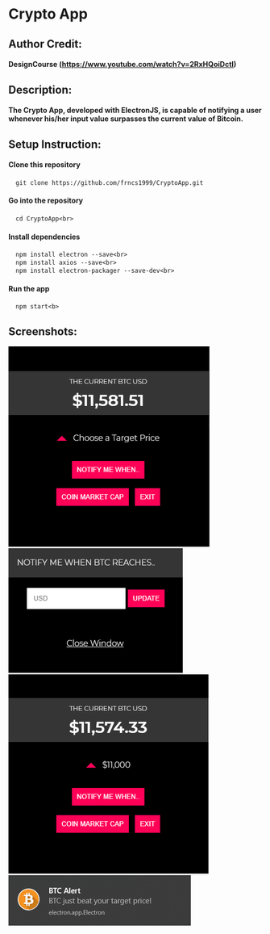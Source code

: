 # Crypto App
 ## Author Credit: 
 #### DesignCourse (https://www.youtube.com/watch?v=2RxHQoiDctI)
 ## Description: 
 #### The Crypto App, developed with ElectronJS, is capable of notifying a user whenever his/her input value surpasses the current value of Bitcoin.
 ## Setup Instruction:
   #### Clone this repository
      git clone https://github.com/frncs1999/CryptoApp.git
   #### Go into the repository
      cd CryptoApp<br>
   #### Install dependencies
      npm install electron --save<br>
      npm install axios --save<br>
      npm install electron-packager --save-dev<br>
   #### Run the app
      npm start<b>
 
 ## Screenshots:
 ![](https://github.com/frncs1999/CryptoApp/blob/master/ss_01.png)
 ![](https://github.com/frncs1999/CryptoApp/blob/master/ss_02.png)
 ![](https://github.com/frncs1999/CryptoApp/blob/master/ss_03.png)
 ![](https://github.com/frncs1999/CryptoApp/blob/master/ss_04.png)
